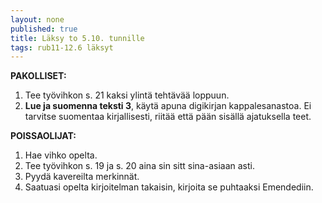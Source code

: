 ```yaml
---
layout: none
published: true
title: Läksy to 5.10. tunnille
tags: rub11-12.6 läksyt
---
```

**PAKOLLISET:**

1. Tee työvihkon s. 21 kaksi ylintä tehtävää loppuun.
2. **Lue ja suomenna teksti 3**, käytä apuna digikirjan kappalesanastoa. Ei tarvitse suomentaa kirjallisesti, riitää että pään sisällä ajatuksella teet. 

**POISSAOLIJAT:**

1. Hae vihko opelta. 
2. Tee työvihkon s. 19 ja s. 20 aina sin sitt sina-asiaan asti.
3. Pyydä kavereilta merkinnät.
4. Saatuasi opelta kirjoitelman takaisin, kirjoita se puhtaaksi Emendediin.
